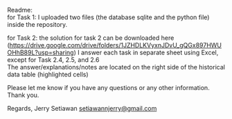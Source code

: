 Readme:				
for Task 1:
I uploaded two files (the database sqlite and the python file) inside the repository.

for Task 2:
the solution for task 2 can be downloaded here (https://drive.google.com/drive/folders/1JZHDLKVyxnJDvU_gQGx897HWUOHhB89L?usp=sharing)
I answer each task in separate sheet using Excel, except for Task 2.4, 2.5, and 2.6							
The answer/explanations/notes are located on the right side of the historical data table (highlighted cells)							

Please let me know if you have any questions or any other information. 
Thank you.

Regards,
Jerry Setiawan
setiawannjerry@gmail.com
